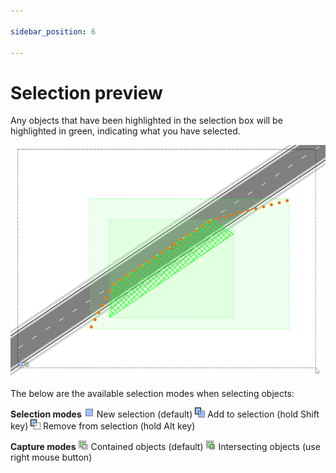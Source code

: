 ```yaml
---

sidebar_position: 6

---
```

# Selection preview

Any objects that have been highlighted in the selection box will be highlighted in green, indicating what you have selected.

![Selection_Preview_Box](./assets/Selection_Preview_Box.png)

The below are the available selection modes when selecting objects:

 **Selection modes**
![Selection1](./assets/Selection1.png) New selection (default)
![Selection2](./assets/Selection2.png) Add to selection (hold Shift key)
![Selection3](./assets/Selection3.png) Remove from selection (hold Alt key)    

**Capture modes**
![Capture1](./assets/Capture1.png) Contained objects (default)
![Capture2](./assets/Capture2.png) Intersecting objects (use right mouse button)

